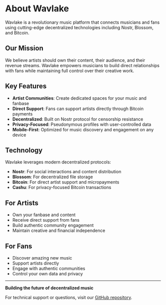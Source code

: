 # About Wavlake

Wavlake is a revolutionary music platform that connects musicians and fans using cutting-edge decentralized technologies including Nostr, Blossom, and Bitcoin.

## Our Mission

We believe artists should own their content, their audience, and their revenue streams. Wavlake empowers musicians to build direct relationships with fans while maintaining full control over their creative work.

## Key Features

- **Artist Communities**: Create dedicated spaces for your music and fanbase
- **Direct Support**: Fans can support artists directly through Bitcoin payments
- **Decentralized**: Built on Nostr protocol for censorship resistance
- **Privacy-Focused**: Pseudonymous profiles with user-controlled data
- **Mobile-First**: Optimized for music discovery and engagement on any device

## Technology

Wavlake leverages modern decentralized protocols:
- **Nostr**: For social interactions and content distribution
- **Blossom**: For decentralized file storage
- **Bitcoin**: For direct artist support and micropayments
- **Cashu**: For privacy-focused Bitcoin transactions

## For Artists

- Own your fanbase and content
- Receive direct support from fans
- Build authentic community engagement
- Maintain creative and financial independence

## For Fans

- Discover amazing new music
- Support artists directly
- Engage with authentic communities
- Control your own data and privacy

---

**Building the future of decentralized music**

For technical support or questions, visit our [GitHub repository](https://github.com/wavlake/web).